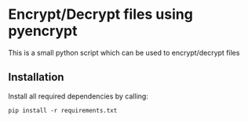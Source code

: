 # Encrypt/Decrypt files using pyencrypt

This is a small python script which can be used to encrypt/decrypt files

## Installation

Install all required dependencies by calling:

    pip install -r requirements.txt

